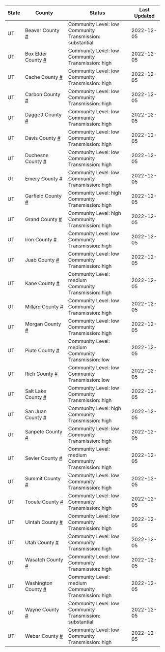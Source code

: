 State | County | Status | Last Updated
--- | --- | --- | --- 
UT | Beaver County <a href="#beaver_county">#</a> | <a name="beaver_county"></a>Community Level: low<br/>Community Transmission: substantial | 2022-12-05
UT | Box Elder County <a href="#box_elder_county">#</a> | <a name="box_elder_county"></a>Community Level: low<br/>Community Transmission: high | 2022-12-05
UT | Cache County <a href="#cache_county">#</a> | <a name="cache_county"></a>Community Level: low<br/>Community Transmission: high | 2022-12-05
UT | Carbon County <a href="#carbon_county">#</a> | <a name="carbon_county"></a>Community Level: low<br/>Community Transmission: high | 2022-12-05
UT | Daggett County <a href="#daggett_county">#</a> | <a name="daggett_county"></a>Community Level: low<br/>Community Transmission: high | 2022-12-05
UT | Davis County <a href="#davis_county">#</a> | <a name="davis_county"></a>Community Level: low<br/>Community Transmission: high | 2022-12-05
UT | Duchesne County <a href="#duchesne_county">#</a> | <a name="duchesne_county"></a>Community Level: low<br/>Community Transmission: high | 2022-12-05
UT | Emery County <a href="#emery_county">#</a> | <a name="emery_county"></a>Community Level: low<br/>Community Transmission: high | 2022-12-05
UT | Garfield County <a href="#garfield_county">#</a> | <a name="garfield_county"></a>Community Level: high<br/>Community Transmission: high | 2022-12-05
UT | Grand County <a href="#grand_county">#</a> | <a name="grand_county"></a>Community Level: high<br/>Community Transmission: high | 2022-12-05
UT | Iron County <a href="#iron_county">#</a> | <a name="iron_county"></a>Community Level: low<br/>Community Transmission: high | 2022-12-05
UT | Juab County <a href="#juab_county">#</a> | <a name="juab_county"></a>Community Level: low<br/>Community Transmission: high | 2022-12-05
UT | Kane County <a href="#kane_county">#</a> | <a name="kane_county"></a>Community Level: medium<br/>Community Transmission: high | 2022-12-05
UT | Millard County <a href="#millard_county">#</a> | <a name="millard_county"></a>Community Level: low<br/>Community Transmission: high | 2022-12-05
UT | Morgan County <a href="#morgan_county">#</a> | <a name="morgan_county"></a>Community Level: low<br/>Community Transmission: high | 2022-12-05
UT | Piute County <a href="#piute_county">#</a> | <a name="piute_county"></a>Community Level: medium<br/>Community Transmission: low | 2022-12-05
UT | Rich County <a href="#rich_county">#</a> | <a name="rich_county"></a>Community Level: low<br/>Community Transmission: low | 2022-12-05
UT | Salt Lake County <a href="#salt_lake_county">#</a> | <a name="salt_lake_county"></a>Community Level: low<br/>Community Transmission: high | 2022-12-05
UT | San Juan County <a href="#san_juan_county">#</a> | <a name="san_juan_county"></a>Community Level: high<br/>Community Transmission: high | 2022-12-05
UT | Sanpete County <a href="#sanpete_county">#</a> | <a name="sanpete_county"></a>Community Level: low<br/>Community Transmission: high | 2022-12-05
UT | Sevier County <a href="#sevier_county">#</a> | <a name="sevier_county"></a>Community Level: medium<br/>Community Transmission: high | 2022-12-05
UT | Summit County <a href="#summit_county">#</a> | <a name="summit_county"></a>Community Level: low<br/>Community Transmission: high | 2022-12-05
UT | Tooele County <a href="#tooele_county">#</a> | <a name="tooele_county"></a>Community Level: low<br/>Community Transmission: high | 2022-12-05
UT | Uintah County <a href="#uintah_county">#</a> | <a name="uintah_county"></a>Community Level: low<br/>Community Transmission: high | 2022-12-05
UT | Utah County <a href="#utah_county">#</a> | <a name="utah_county"></a>Community Level: low<br/>Community Transmission: high | 2022-12-05
UT | Wasatch County <a href="#wasatch_county">#</a> | <a name="wasatch_county"></a>Community Level: low<br/>Community Transmission: high | 2022-12-05
UT | Washington County <a href="#washington_county">#</a> | <a name="washington_county"></a>Community Level: medium<br/>Community Transmission: high | 2022-12-05
UT | Wayne County <a href="#wayne_county">#</a> | <a name="wayne_county"></a>Community Level: low<br/>Community Transmission: substantial | 2022-12-05
UT | Weber County <a href="#weber_county">#</a> | <a name="weber_county"></a>Community Level: low<br/>Community Transmission: high | 2022-12-05
